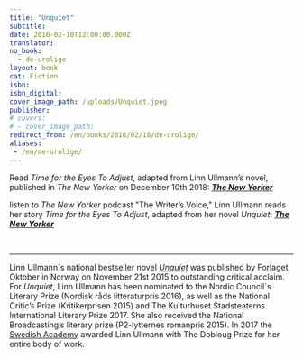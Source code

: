 ```yaml
---
title: "Unquiet"
subtitle:
date: 2016-02-18T12:00:00.000Z
translator:
no_book:
  - de-urolige
layout: book
cat: Fiction
isbn:
isbn_digital:
cover_image_path: /uploads/Unquiet.jpeg
publisher:
# covers:
# - cover_image_path:
redirect_from: /en/books/2016/02/18/de-urolige/
aliases:
 - /en/de-urolige/
--- 
```

Read _Time for the Eyes To Adjust_, adapted from Linn Ullmann’s novel, published in _The New Yorker_ on December 10th 2018: [**_The New Yorker_**](https://www.newyorker.com/magazine/2018/12/17/time-for-the-eyes-to-adjust)
 

listen to _The New Yorker_ podcast "The Writer’s Voice," Linn Ullmann reads her story _Time for the Eyes To Adjust_, adapted from her novel _Unquiet_: [**_The New Yorker_**](https://www.newyorker.com/podcast/the-authors-voice/linn-ullmann-reads-time-for-the-eyes-to-adjust)  

&nbsp;

---

Linn Ullmann´s national bestseller novel [*Unquiet*](/en/books/2016/02/18/de-urolige/) was published by Forlaget Oktober in Norway on November 21st 2015 to outstanding critical acclaim. For *Unquiet*, Linn Ullmann has been nominated to the Nordic Council´s Literary Prize (Nordisk råds litteraturpris 2016), as well as the National Critic’s Prize (Kritikerprisen 2015) and The Kulturhuset Stadsteaterns International Literary Prize 2017. She also received the National Broadcasting’s literary prize (P2-lytternes romanpris 2015). In 2017 the [Swedish Academy](https://en.wikipedia.org/wiki/Swedish_Academy) awarded Linn Ullmann with The Dobloug Prize for her entire body of work.
